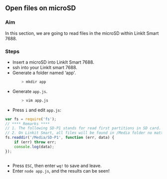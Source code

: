 ## Open files on microSD

### Aim

In this section, we are going to read files in the microSD within LinkIt Smart 7688.

### Steps

* Insert a microSD into LinkIt Smart 7688.
* ssh into your LinkIt smart 7688.
* Generate a folder named ‘app'.
    ```sh
        > mkdir app
    ```
* Generate `app.js`. 
    ```sh
        > vim app.js
    ```
* Press `i` and edit `app.js`:

``` js
var fs = require('fs');
// **** Remarks ****
// 1. The following SD-P1 stands for read first partitions in SD card.
// 2. On Linkit Smart, all files will be found in /Media folder no matter whether you pick usb host or SD card.
fs.readdir('/Media/SD-P1', function (err, data) {
    if (err) throw err;
    console.log(data);
});
        
```
    
* Press `ESC`, then enter `wq!` to save and leave.
* Enter `node app.js`, and the results can be seen! 


    

        

    